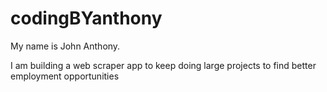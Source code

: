 # codingBYanthony

<p>My name is John Anthony.</p>

<p>I am building a web scraper app to keep doing large projects to find better employment opportunities</p>
